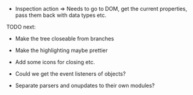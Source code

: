 - Inspection action => Needs to go to DOM, get the current properties, pass them back with data types etc.


TODO next:

- Make the tree closeable from branches
- Make the highlighting maybe prettier
- Add some icons for closing etc.

- Could we get the event listeners of objects?
- Separate parsers and onupdates to their own modules?
